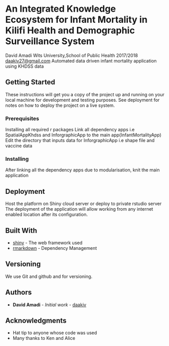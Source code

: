 
# An Integrated Knowledge Ecosystem for Infant Mortality in Kilifi Health and Demographic Surveillance System

David Amadi Wits University,School of Public Health 2017/2018 daakiv27@gmail.com 
Automated data driven infant mortality application using KHDSS data


## Getting Started

These instructions will get you a copy of the project up and running on your local machine for development and testing purposes. See deployment for notes on how to deploy the project on a live system.

### Prerequisites

Installing all required r packages
Link all dependency apps i.e SpatialAppKhdss and InforgraphicApp to the main app(InfantMortalityApp)
Edit the directory that inputs data for InforgraphicApp i.e shape file and vaccine data



### Installing

After linking all the dependency apps due to modularisation, knit the main application 


## Deployment
Host the platform on Shiny cloud server or deploy to private rstudio server
The deployment of the application will allow working from any internet enabled location after its configuration.

## Built With

* [shiny](https://shiny.rstudio.com/) - The web framework used
* [rmarkdown](https://rmarkdown.rstudio.com/) - Dependency Management



## Versioning

We use Git and github and for versioning. 

## Authors

* **David Amadi** - *Initial work* - [daakiv](https://github.com/daakiv)



## Acknowledgments

* Hat tip to anyone whose code was used
* Many thanks to Ken and Alice



